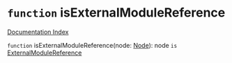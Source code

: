 # `function` isExternalModuleReference

[Documentation Index](../README.md)

`function` isExternalModuleReference(node: [Node](../interface.Node/README.md)): node `is` [ExternalModuleReference](../interface.ExternalModuleReference/README.md)